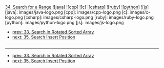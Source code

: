 [34. Search for a Range](https://leetcode.com/problems/search-for-a-range/)
[![java]](https://github.com/leetcode-study-group/leetcode-java-solutions/blob/master/034-search-for-a-range.md)
[![cpp]](https://github.com/leetcode-study-group/leetcode-cpp-solutions/blob/master/034-search-for-a-range.md)
[![c]](https://github.com/leetcode-study-group/leetcode-c-solutions/blob/master/034-search-for-a-range.md)
[![csharp]](https://github.com/leetcode-study-group/leetcode-csharp-solutions/blob/master/034-search-for-a-range.md)
[![ruby]](https://github.com/leetcode-study-group/leetcode-ruby-solutions/blob/master/034-search-for-a-range.md)
[![python]](https://github.com/leetcode-study-group/leetcode-python-solutions/blob/master/034-search-for-a-range.md)
[![js]](https://github.com/leetcode-study-group/leetcode-js-solutions/blob/master/034-search-for-a-range.md)
[java]: images/java-logo.png
[cpp]: images/cpp-logo.png
[c]: images/c-logo.png
[csharp]: images/csharp-logo.png
[ruby]: images/ruby-logo.png
[python]: images/python-logo.png
[js]: images/js-logo.png

- [prev: 33. Search in Rotated Sorted Array](033-search-in-rotated-sorted-array.md)
- [next: 35. Search Insert Position](035-search-insert-position.md)

---


---

- [prev: 33. Search in Rotated Sorted Array](033-search-in-rotated-sorted-array.md)
- [next: 35. Search Insert Position](035-search-insert-position.md)
